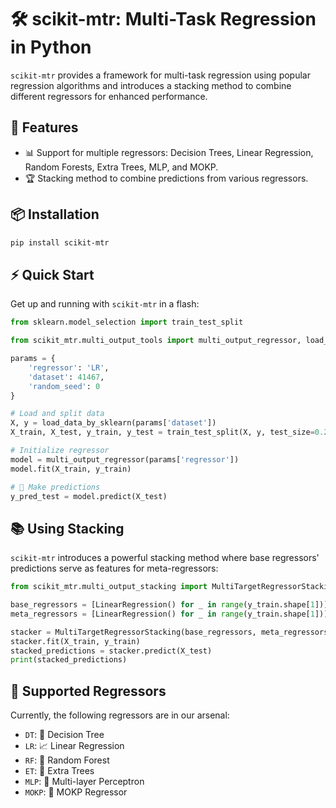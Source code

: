 # 🛠 scikit-mtr: Multi-Task Regression in Python

`scikit-mtr` provides a framework for multi-task regression using popular regression algorithms and introduces a
stacking method to combine different regressors for enhanced performance.

## 🌟 Features

- 📊 Support for multiple regressors: Decision Trees, Linear Regression, Random Forests, Extra Trees, MLP, and MOKP.
- 🏆 Stacking method to combine predictions from various regressors.

## 📦 Installation

```bash
pip install scikit-mtr
```

## ⚡ Quick Start

Get up and running with `scikit-mtr` in a flash:

```python
from sklearn.model_selection import train_test_split

from scikit_mtr.multi_output_tools import multi_output_regressor, load_data_by_sklearn

params = {
    'regressor': 'LR',
    'dataset': 41467,
    'random_seed': 0
}

# Load and split data
X, y = load_data_by_sklearn(params['dataset'])
X_train, X_test, y_train, y_test = train_test_split(X, y, test_size=0.2, random_state=params['random_seed'])

# Initialize regressor
model = multi_output_regressor(params['regressor'])
model.fit(X_train, y_train)

# 🎯 Make predictions
y_pred_test = model.predict(X_test)
```

## 📚 Using Stacking

`scikit-mtr` introduces a powerful stacking method where base regressors' predictions serve as features for
meta-regressors:

```python
from scikit_mtr.multi_output_stacking import MultiTargetRegressorStacking

base_regressors = [LinearRegression() for _ in range(y_train.shape[1])]
meta_regressors = [LinearRegression() for _ in range(y_train.shape[1])]

stacker = MultiTargetRegressorStacking(base_regressors, meta_regressors)
stacker.fit(X_train, y_train)
stacked_predictions = stacker.predict(X_test)
print(stacked_predictions)
```

## 🧪 Supported Regressors

Currently, the following regressors are in our arsenal:

- `DT`: 🌲 Decision Tree
- `LR`: 📈 Linear Regression
- `RF`: 🌳 Random Forest
- `ET`: 🍃 Extra Trees
- `MLP`: 🧠 Multi-layer Perceptron
- `MOKP`: 🔮 MOKP Regressor